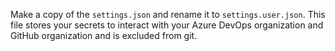 Make a copy of the `settings.json` and rename it to `settings.user.json`. 
This file stores your secrets to interact with your Azure DevOps organization
and GitHub organization and is excluded from git.
